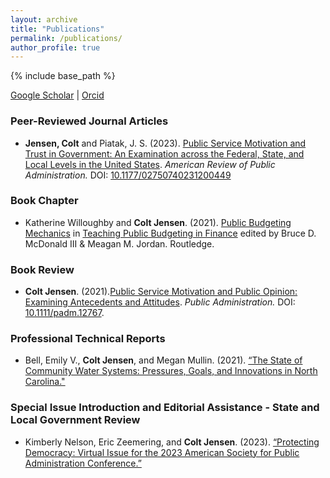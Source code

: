 ```yaml
---
layout: archive
title: "Publications"
permalink: /publications/
author_profile: true
---
```


{% include base_path %}

[Google Scholar](https://scholar.google.com/citations?hl=en&user=XkCEPH4AAAAJ) | [Orcid](https://orcid.org/0000-0003-2698-5154) 

### Peer-Reviewed Journal Articles
* **Jensen, Colt** and Piatak, J. S. (2023). [Public Service Motivation and Trust in Government: An Examination across the Federal, State, and Local Levels in the United States](https://doi.org/10.1177/02750740231200449). _American Review of Public Administration._ DOI: [10.1177/02750740231200449](https://doi.org/10.1177/02750740231200449)


### Book Chapter
* Katherine Willoughby and **Colt Jensen**. (2021). [Public Budgeting Mechanics](https://www.taylorfrancis.com/chapters/edit/10.4324/9781003240440-4/public-budgeting-mechanics-katherine-willoughby-colt-jensen) in [Teaching Public Budgeting in Finance](https://doi.org/10.4324/9781003240440) edited by Bruce D. McDonald III & Meagan M. Jordan. Routledge.

### Book Review

* **Colt Jensen**. (2021).[Public Service Motivation and Public Opinion: Examining Antecedents and Attitudes](https://doi.org/10.1111/padm.12767). _Public Administration._ DOI: [10.1111/padm.12767](https://doi.org/10.1111/padm.12767).

### Professional Technical Reports
* Bell,  Emily  V.,  **Colt  Jensen**,  and  Megan  Mullin.   (2021).   [“The  State  of  Community  Water  Systems: Pressures, Goals, and Innovations in North Carolina."](https://www.evbell.com/publications)

### Special Issue Introduction and Editorial Assistance - State and Local Government Review

* Kimberly Nelson, Eric Zeemering, and **Colt Jensen**. (2023). [“Protecting Democracy: Virtual Issue for the 2023 American Society for Public Administration Conference.”](https://journals.sagepub.com/topic/collections-slg/slg_1-protecting_democracy/slg)
